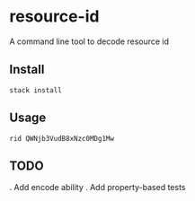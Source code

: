 # resource-id

A command line tool to decode resource id

## Install

`stack install`

## Usage
`rid QWNjb3VudB8xNzc0MDg1Mw`

## TODO

. Add encode ability
. Add property-based tests

